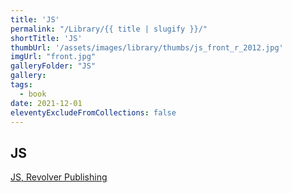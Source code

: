 ```yaml
---
title: 'JS'
permalink: "/Library/{{ title | slugify }}/"
shortTitle: 'JS'
thumbUrl: '/assets/images/library/thumbs/js_front_r_2012.jpg'
imgUrl: "front.jpg"
galleryFolder: "JS"
gallery:
tags:
  - book
date: 2021-12-01
eleventyExcludeFromCollections: false
---
```



<div class="Txt">
  <h2>JS</h2>
  <p><a href="http://revolver-publishing.com/w3NoM.php?nodeId=1208" target="_blank">JS, Revolver Publishing</a></p>
</div>
